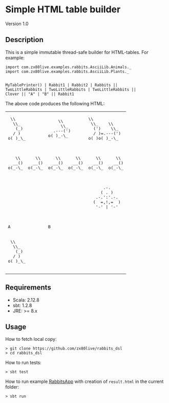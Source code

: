 Simple HTML table builder
==============================================================
Version 1.0

Description
-----------------------------
This is a simple immutable thread-safe builder for HTML-tables.
For example:
```
import com.zx80live.examples.rabbits.AsciiLib.Animals._
import com.zx80live.examples.rabbits.AsciiLib.Plants._


MyTablePrinter() | Rabbit1 | Rabbit2 | Rabbits ||
TwoLittleRabbits | TwoLittleRabbits | TwoLittleRabbits ||
Clover || "A" | "B" || Rabbit1
```

The above code produces the following HTML:

<table border="0"><tr><td><pre>
&nbsp;\\
&nbsp;&nbsp;\\_
&nbsp;&nbsp;&nbsp;(_)
&nbsp;&nbsp;/&nbsp;)
o(&nbsp;)_\_
&nbsp;&nbsp;&nbsp;&nbsp;&nbsp;&nbsp;</pre></td><td><pre>
&nbsp;&nbsp;&nbsp;&nbsp;\\
&nbsp;&nbsp;&nbsp;&nbsp;&nbsp;\\_
&nbsp;&nbsp;.---(')
o(&nbsp;)_-\_
&nbsp;&nbsp;&nbsp;&nbsp;&nbsp;&nbsp;</pre></td><td><pre>
\\
&nbsp;\\_&nbsp;&nbsp;&nbsp;&nbsp;\\
&nbsp;&nbsp;(')&nbsp;&nbsp;&nbsp;&nbsp;\\_
&nbsp;&nbsp;/&nbsp;)=.---(')
o(&nbsp;)o(&nbsp;)_-\_
&nbsp;&nbsp;&nbsp;&nbsp;&nbsp;&nbsp;</pre></td></tr><tr><td><pre>
&nbsp;&nbsp;&nbsp;\\&nbsp;&nbsp;&nbsp;&nbsp;&nbsp;&nbsp;\\
&nbsp;&nbsp;__()&nbsp;&nbsp;&nbsp;&nbsp;__()
o(_-\_&nbsp;&nbsp;o(_-\_
&nbsp;&nbsp;&nbsp;&nbsp;&nbsp;&nbsp;</pre></td><td><pre>
&nbsp;&nbsp;&nbsp;\\&nbsp;&nbsp;&nbsp;&nbsp;&nbsp;&nbsp;\\
&nbsp;&nbsp;__()&nbsp;&nbsp;&nbsp;&nbsp;__()
o(_-\_&nbsp;&nbsp;o(_-\_
&nbsp;&nbsp;&nbsp;&nbsp;&nbsp;&nbsp;</pre></td><td><pre>
&nbsp;&nbsp;&nbsp;\\&nbsp;&nbsp;&nbsp;&nbsp;&nbsp;&nbsp;\\
&nbsp;&nbsp;__()&nbsp;&nbsp;&nbsp;&nbsp;__()
o(_-\_&nbsp;&nbsp;o(_-\_
&nbsp;&nbsp;&nbsp;&nbsp;&nbsp;&nbsp;</pre></td></tr><tr><td colspan="3"><pre>
&nbsp;&nbsp;&nbsp;&nbsp;&nbsp;&nbsp;&nbsp;&nbsp;&nbsp;&nbsp;&nbsp;&nbsp;&nbsp;&nbsp;&nbsp;&nbsp;&nbsp;&nbsp;&nbsp;&nbsp;&nbsp;&nbsp;&nbsp;&nbsp;&nbsp;&nbsp;&nbsp;&nbsp;&nbsp;&nbsp;&nbsp;&nbsp;&nbsp;&nbsp;&nbsp;&nbsp;&nbsp;&nbsp;.-.
&nbsp;&nbsp;&nbsp;&nbsp;&nbsp;&nbsp;&nbsp;&nbsp;&nbsp;&nbsp;&nbsp;&nbsp;&nbsp;&nbsp;&nbsp;&nbsp;&nbsp;&nbsp;&nbsp;&nbsp;&nbsp;&nbsp;&nbsp;&nbsp;&nbsp;&nbsp;&nbsp;&nbsp;&nbsp;&nbsp;&nbsp;&nbsp;&nbsp;&nbsp;&nbsp;&nbsp;&nbsp;(&nbsp;.&nbsp;)
&nbsp;&nbsp;&nbsp;&nbsp;&nbsp;&nbsp;&nbsp;&nbsp;&nbsp;&nbsp;&nbsp;&nbsp;&nbsp;&nbsp;&nbsp;&nbsp;&nbsp;&nbsp;&nbsp;&nbsp;&nbsp;&nbsp;&nbsp;&nbsp;&nbsp;&nbsp;&nbsp;&nbsp;&nbsp;&nbsp;&nbsp;&nbsp;&nbsp;&nbsp;&nbsp;.-.':'.-.
&nbsp;&nbsp;&nbsp;&nbsp;&nbsp;&nbsp;&nbsp;&nbsp;&nbsp;&nbsp;&nbsp;&nbsp;&nbsp;&nbsp;&nbsp;&nbsp;&nbsp;&nbsp;&nbsp;&nbsp;&nbsp;&nbsp;&nbsp;&nbsp;&nbsp;&nbsp;&nbsp;&nbsp;&nbsp;&nbsp;&nbsp;&nbsp;&nbsp;&nbsp;(&nbsp;&nbsp;=,!,=&nbsp;&nbsp;)
&nbsp;&nbsp;&nbsp;&nbsp;&nbsp;&nbsp;&nbsp;&nbsp;&nbsp;&nbsp;&nbsp;&nbsp;&nbsp;&nbsp;&nbsp;&nbsp;&nbsp;&nbsp;&nbsp;&nbsp;&nbsp;&nbsp;&nbsp;&nbsp;&nbsp;&nbsp;&nbsp;&nbsp;&nbsp;&nbsp;&nbsp;&nbsp;&nbsp;&nbsp;&nbsp;'-'&nbsp;|&nbsp;'-'
&nbsp;&nbsp;&nbsp;&nbsp;&nbsp;&nbsp;</pre></td></tr><tr><td><pre>A</pre></td><td colspan="2"><pre>B</pre></td></tr><tr><td colspan="3"><pre>
&nbsp;\\
&nbsp;&nbsp;\\_
&nbsp;&nbsp;&nbsp;(_)
&nbsp;&nbsp;/&nbsp;)
o(&nbsp;)_\_
&nbsp;&nbsp;&nbsp;&nbsp;&nbsp;&nbsp;</pre></td></tr></table>




Requirements
-----------------------------
- Scala: 2.12.8
- sbt: 1.2.8
- JRE:  >= 8.x



Usage
-----------------------------
How to fetch local copy:
```
> git clone https://github.com/zx80live/rabbits_dsl
> cd rabbits_dsl
```

How to run tests:
```
> sbt test
```

How to run example [RabbitsApp]("https://github.com/zx80live/rabbits_dsl/blob/master/src/main/scala/com/zx80live/examples/rabbits/RabbitsApp.scala") with creation of `result.html` in the current folder:
```
> sbt run
```